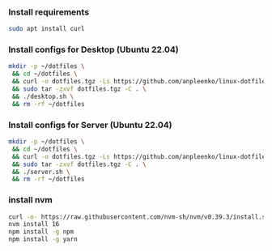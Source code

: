 ### Install requirements

```bash
sudo apt install curl
```

### Install configs for Desktop (Ubuntu 22.04)

```bash
mkdir -p ~/dotfiles \
 && cd ~/dotfiles \
 && curl -o dotfiles.tgz -Ls https://github.com/anpleenko/linux-dotfiles/releases/download/v06-07-2023-16h-37m-28s/dotfiles.tgz \
 && sudo tar -zxvf dotfiles.tgz -C . \
 && ./desktop.sh \
 && rm -rf ~/dotfiles
```

### Install configs for Server (Ubuntu 22.04)

```bash
mkdir -p ~/dotfiles \
 && cd ~/dotfiles \
 && curl -o dotfiles.tgz -Ls https://github.com/anpleenko/linux-dotfiles/releases/download/v06-07-2023-16h-37m-28s/dotfiles.tgz \
 && sudo tar -zxvf dotfiles.tgz -C . \
 && ./server.sh \
 && rm -rf ~/dotfiles
```

### install nvm

```bash
curl -o- https://raw.githubusercontent.com/nvm-sh/nvm/v0.39.3/install.sh | bash
nvm install 16
npm install -g npm
npm install -g yarn
```

